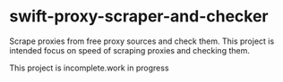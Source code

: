 # swift-proxy-scraper-and-checker
Scrape proxies from free proxy sources and check them. This project is intended focus on speed of scraping proxies and checking them.

This project is incomplete.work in progress
